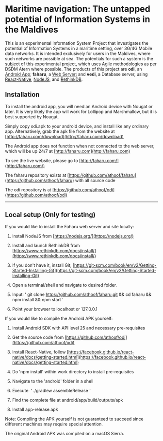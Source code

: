 # Maritime navigation: The untapped potential of Information Systems in the Maldives

This is an experimental Information System Project that investigates the potential of Information Systems in a maritime setting, over 3G/4G Mobile data networks. It is intended exclusively for users in the Maldives, where such networks are possible at sea. The potentials for such a system is the subject of this experimental project, which uses Agile methodologies as per DSDM Atern where possible.
The products of this project are **odi**, an [Android App](https://github.com/athoof/odi); **faharu**, a [Web Server](https://github.com/athoof/faharu); and **vedi**, a Database server, using [React-Native](https://facebook.github.io/react-native/docs/getting-started.html), [NodeJS](https://nodejs.org/), and [RethinkDB](https://www.rethinkdb.com/). 

## Installation
To install the android app, you will need an Android device with Nougat or later. It is very likely the app will work for Lollipop and Marshmallow, but it is best supported by Nougat.

Simply copy odi.apk to your android device, and install like any ordinary app. Alternatively, grab the apk file from the website at [http://faharu.com/download](http://faharu.com/download)

The Android app does not function when not connected to the web server, which will be up 24/7 at [http://faharu.com](http://faharu.com)

To see the live website, please go to [http://faharu.com/](http://faharu.com/)

The faharu repository exists at [https://github.com/athoof/faharu](https://github.com/athoof/faharu) with all source code

The odi repository is at [https://github.com/athoof/odi](https://github.com/athoof/odi)

* * *

## Local setup (Only for testing)
If you would like to install the Faharu web server and site locally:

1. Install NodeJS from [https://nodejs.org/](https://nodejs.org/)

2. Install and launch RethinkDB from [https://www.rethinkdb.com/docs/install/](https://www.rethinkdb.com/docs/install/)

3. If you don't have it, install Git, [https://git-scm.com/book/en/v2/Getting-Started-Installing-Git](https://git-scm.com/book/en/v2/Getting-Started-Installing-Git)

4. Open a terminal/shell and navigate to desired folder.

5. Input: ' git clone https://github.com/athoof/faharu.git && cd faharu && npm install && npm start '

6. Point your browser to localhost or 127.0.0.1

If you would like to compile the Android APK yourself:

1. Install Android SDK with API level 25 and necessary pre-requisites

2. Get the source code from [https://github.com/athoof/odi](https://github.com/athoof/odi)

3. Install React-Native, follow [https://facebook.github.io/react-native/docs/getting-started.html](https://facebook.github.io/react-native/docs/getting-started.html)

4. Do 'npm install' within work directory to install pre-requisites

5. Navigate to the 'android' folder in a shell

6. Execute: ' ./gradlew assembleRelease '

7. Find the complete file at android/app/build/outputs/apk

8. Install app-release.apk

Note: Compiling the APK yourself is not guaranteed to succeed since different machines may require special attention.

The original Android APK was compiled on a macOS Sierra.

